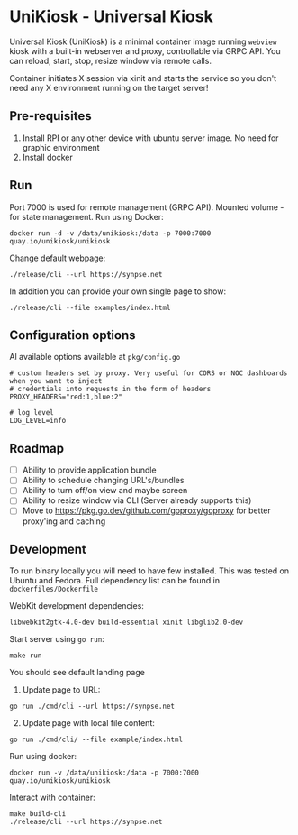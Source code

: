 # UniKiosk - Universal Kiosk

Universal Kiosk (UniKiosk) is a minimal container image running `webview` kiosk with a built-in webserver and proxy,
controllable via GRPC API. You can reload, start, stop, resize window via remote calls.

Container initiates X session via xinit and starts the service so you don't need any X environment running on the target server!

## Pre-requisites

1. Install RPI or any other device with ubuntu server image. No need for graphic environment
2. Install docker


## Run

Port 7000 is used for remote management (GRPC API). Mounted volume - for state management. 
Run using Docker:

```
docker run -d -v /data/unikiosk:/data -p 7000:7000 quay.io/unikiosk/unikiosk 
```

Change default webpage:
```
./release/cli --url https://synpse.net
```

In addition you can provide your own single page to show:
```
./release/cli --file examples/index.html
```

## Configuration options

Al available options available at `pkg/config.go`

```
# custom headers set by proxy. Very useful for CORS or NOC dashboards when you want to inject
# credentials into requests in the form of headers
PROXY_HEADERS="red:1,blue:2"

# log level
LOG_LEVEL=info
```

## Roadmap

- [ ] Ability to provide application bundle
- [ ] Ability to schedule changing URL's/bundles
- [ ] Ability to turn off/on view and maybe screen
- [ ] Ability to resize window via CLI (Server already supports this)
- [ ] Move to https://pkg.go.dev/github.com/goproxy/goproxy for better proxy'ing and caching

## Development

To run binary locally you will need to have few installed. This was tested on Ubuntu and Fedora.
Full dependency list can be found in `dockerfiles/Dockerfile`

WebKit development dependencies:
```
libwebkit2gtk-4.0-dev build-essential xinit libglib2.0-dev 
```

Start server using `go run`:
```
make run
```

You should see default landing page

1. Update page to URL:

```
go run ./cmd/cli --url https://synpse.net
```

2. Update page with local file content:

```
go run ./cmd/cli/ --file example/index.html
```

Run using docker:
```
docker run -v /data/unikiosk:/data -p 7000:7000 quay.io/unikiosk/unikiosk 
```

Interact with container:
```
make build-cli
./release/cli --url https://synpse.net
```
